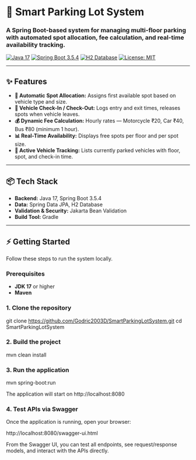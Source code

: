 # 🚗 Smart Parking Lot System

### A Spring Boot-based system for managing multi-floor parking with automated spot allocation, fee calculation, and real-time availability tracking.

[![Java 17](https://img.shields.io/badge/Java-17-blue.svg?style=flat-square)](https://www.oracle.com/java/technologies/javase/jdk17-archive-downloads.html)
[![Spring Boot 3.5.4](https://img.shields.io/badge/Spring_Boot-3.5.4-green.svg?style=flat-square)](https://spring.io/projects/spring-boot)
[![H2 Database](https://img.shields.io/badge/Database-H2-lightgrey?style=flat-square)](https://www.h2database.com/)
[![License: MIT](https://img.shields.io/badge/License-MIT-yellow.svg?style=flat-square)](https://opensource.org/licenses/MIT)

---

## ✨ Features

- **🚗 Automatic Spot Allocation:** Assigns first available spot based on vehicle type and size.  
- **📝 Vehicle Check-In / Check-Out:** Logs entry and exit times, releases spots when vehicle leaves.  
- **💰 Dynamic Fee Calculation:** Hourly rates — Motorcycle ₹20, Car ₹40, Bus ₹80 (minimum 1 hour).  
- **📊 Real-Time Availability:** Displays free spots per floor and per spot size.  
- **📌 Active Vehicle Tracking:** Lists currently parked vehicles with floor, spot, and check-in time.  

---

## 📦 Tech Stack

- **Backend:** Java 17, Spring Boot 3.5.4  
- **Data:** Spring Data JPA, H2 Database
- **Validation & Security:** Jakarta Bean Validation  
- **Build Tool:** Gradle  

---

## ⚡ Getting Started

Follow these steps to run the system locally.

### Prerequisites

- **JDK 17** or higher  
- **Maven**  

### 1. Clone the repository


git clone https://github.com/Godric2003D/SmartParkingLotSystem.git
cd SmartParkingLotSystem

### 2. Build the project
mvn clean install

### 3. Run the application
mvn spring-boot:run


The application will start on http://localhost:8080

### 4. Test APIs via Swagger

Once the application is running, open your browser:

http://localhost:8080/swagger-ui.html


From the Swagger UI, you can test all endpoints, see request/response models, and interact with the APIs directly.
